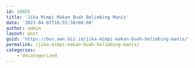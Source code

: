 ```yaml
---
id: 10855
title: 'Jika Mimpi Makan Buah Belimbing Manis'
date: '2023-04-07T16:55:38+00:00'
author: admin
layout: post
guid: 'https://bos.awn.biz.id/jika-mimpi-makan-buah-belimbing-manis/'
permalink: /jika-mimpi-makan-buah-belimbing-manis/
categories:
    - Uncategorized
---
```


